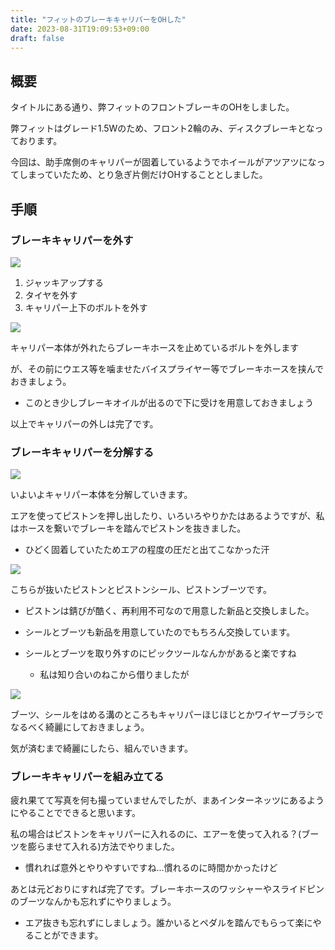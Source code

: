 ```yaml
---
title: "フィットのブレーキキャリパーをOHした"
date: 2023-08-31T19:09:53+09:00
draft: false
---
```


## 概要
タイトルにある通り、弊フィットのフロントブレーキのOHをしました。

弊フィットはグレード1.5Wのため、フロント2輪のみ、ディスクブレーキとなっております。

今回は、助手席側のキャリパーが固着しているようでホイールがアツアツになってしまっていたため、とり急ぎ片側だけOHすることとしました。

## 手順

### ブレーキキャリパーを外す
![](https://cdn.discordapp.com/attachments/664062785856208896/1154358438801973368/IMG_20230831_225731.jpg)

1. ジャッキアップする
2. タイヤを外す
3. キャリパー上下のボルトを外す

![](https://media.discordapp.net/attachments/664062785856208896/1154358439082983494/IMG_20230831_232953.jpg?width=1064&height=599)

キャリパー本体が外れたらブレーキホースを止めているボルトを外します

が、その前にウエス等を噛ませたバイスプライヤー等でブレーキホースを挟んでおきましょう。

- このとき少しブレーキオイルが出るので下に受けを用意しておきましょう

以上でキャリパーの外しは完了です。

### ブレーキキャリパーを分解する
![](https://cdn.discordapp.com/attachments/664062785856208896/1154358439603085322/IMG_20230831_233000.jpg)

いよいよキャリパー本体を分解していきます。

エアを使ってピストンを押し出したり、いろいろやりかたはあるようですが、私はホースを繋いでブレーキを踏んでピストンを抜きました。

- ひどく固着していたためエアの程度の圧だと出てこなかった汗

![](https://media.discordapp.net/attachments/664062785856208896/1154358440462929971/IMG_20230831_233010.jpg?width=1064&height=599)

こちらが抜いたピストンとピストンシール、ピストンブーツです。

- ピストンは錆びが酷く、再利用不可なので用意した新品と交換しました。

- シールとブーツも新品を用意していたのでもちろん交換しています。

- シールとブーツを取り外すのにピックツールなんかがあると楽ですね

    - 私は知り合いのねこから借りましたが

![](https://media.discordapp.net/attachments/664062785856208896/1154358439863124018/IMG_20230831_233007.jpg?width=1064&height=599)

ブーツ、シールをはめる溝のところもキャリパーほじほじとかワイヤーブラシでなるべく綺麗にしておきましょう。

気が済むまで綺麗にしたら、組んでいきます。

### ブレーキキャリパーを組み立てる

疲れ果てて写真を何も撮っていませんでしたが、まあインターネッツにあるようにやることでできると思います。

私の場合はピストンをキャリパーに入れるのに、エアーを使って入れる？(ブーツを膨らませて入れる)方法でやりました。

- 慣れれば意外とやりやすいですね...慣れるのに時間かかったけど

あとは元どおりにすれば完了です。ブレーキホースのワッシャーやスライドピンのブーツなんかも忘れずにやりましょう。

- エア抜きも忘れずにしましょう。誰かいるとペダルを踏んでもらって楽にやることができます。

